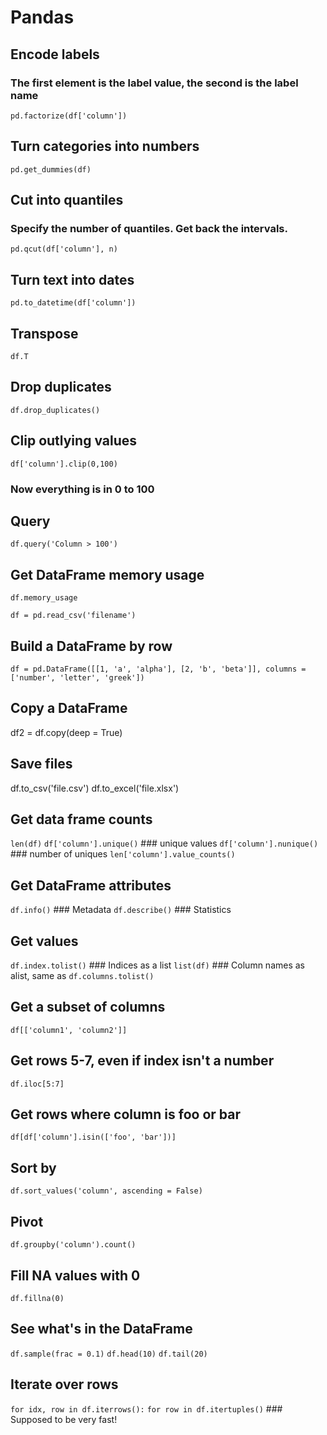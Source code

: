 # Pandas

## Encode labels
### The first element is the label value, the second is the label name
`pd.factorize(df['column'])`

## Turn categories into numbers
`pd.get_dummies(df)`

## Cut into quantiles
### Specify the number of quantiles. Get back the intervals.
`pd.qcut(df['column'], n)`

## Turn text into dates
`pd.to_datetime(df['column'])`

## Transpose
`df.T`

## Drop duplicates
`df.drop_duplicates()`

## Clip outlying values
`df['column'].clip(0,100)`
### Now everything is in 0 to 100

## Query
`df.query('Column > 100')`

## Get DataFrame memory usage
`df.memory_usage`

`df = pd.read_csv('filename')`

## Build a DataFrame by row
`df = pd.DataFrame([[1, 'a', 'alpha'], [2, 'b', 'beta']], columns = ['number', 'letter', 'greek'])`

## Copy a DataFrame
df2 = df.copy(deep = True)

## Save files
df.to_csv('file.csv')
df.to_excel('file.xlsx')

## Get data frame counts
`len(df)`
`df['column'].unique()` ### unique values
`df['column'].nunique()` ### number of uniques
`len['column'].value_counts()`

## Get DataFrame attributes
`df.info()` ### Metadata
`df.describe()` ### Statistics

## Get values
`df.index.tolist()` ### Indices as a list
`list(df)` ### Column names as alist, same as `df.columns.tolist()`

## Get a subset of columns
`df[['column1', 'column2']]`

## Get rows 5-7, even if index isn't a number
`df.iloc[5:7]`

## Get rows where column is foo or bar
`df[df['column'].isin(['foo', 'bar'])]`

## Sort by
`df.sort_values('column', ascending = False)`

## Pivot
`df.groupby('column').count()`

## Fill NA values with 0
`df.fillna(0)`

## See what's in the DataFrame
`df.sample(frac = 0.1)`
`df.head(10)`
`df.tail(20)`

## Iterate over rows
`for idx, row in df.iterrows():`
`for row in df.itertuples()` ### Supposed to be very fast!
